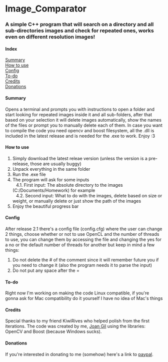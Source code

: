 # Image_Comparator  

### A simple C++ program that will search on a directory and all sub-directories images and check for repeated ones, works even on different resolution images!

#### Index
[Summary](#summary)  
[How to use](#how-to-use)  
[Config](#config)  
[To-do](#to-do)  
[Credits](#credits)  
[Donations](#donations)
  
#### Summary  
Opens a terminal and prompts you with instructions to open a folder and start looking for repeated images inside it and all sub-folders, after that based on your selection it will delete images automatically, show the names of the files or prompt you to manually delete each of them. In case you want to compile the code you need opencv and boost filesystem, all the .dll is included in the latest release and is needed for the .exe to work. Enjoy :3  
  
#### How to use  
1. Simply download the latest releae version (unless the version is a pre-release, those are usually buggy)  
2. Unpack everything in the same folder  
3. Run the .exe file  
4. The program will ask for some inputs  
  4.1. First input: The absolute directory to the images (C:/Documents/Homework) for example  
  4.2. Second input: What to do with the images, delete based on size or weight, or manually delete or just show the path of the images  
5. Enjoy the beautiful progress bar   
  
#### Config
After release 2.1 there's a config file (config.cfg) where the user can change 2 things, choose whether or not to use OpenCL and the number of threads to use, you can change them by accessing the file and changing the yes for a no or the default number of threads for another but keep in mind a few things:  
1. Do not delete the # of the comment since it will remember future you if you need to change it (also the program needs it to parse the input)
2. Do not put any space after the =
  
#### To-do
Right now I'm working on making the code Linux compatible, if you're gonna ask for Mac compatibility do it yourself I have no idea of Mac's things
  
#### Credits  
Special thanks to my friend KiwiRives who helped polish from the first iterations. The code was created by me, [Joan Gil](https://www.linkedin.com/in/joan-gil-rigo-a65536184/) using the libraries: OpenCV and Boost (because Windows sucks).  
  
#### Donations  
If you're interested in donating to me (somehow) here's a link to [paypal](https://www.paypal.me/jgil99).
